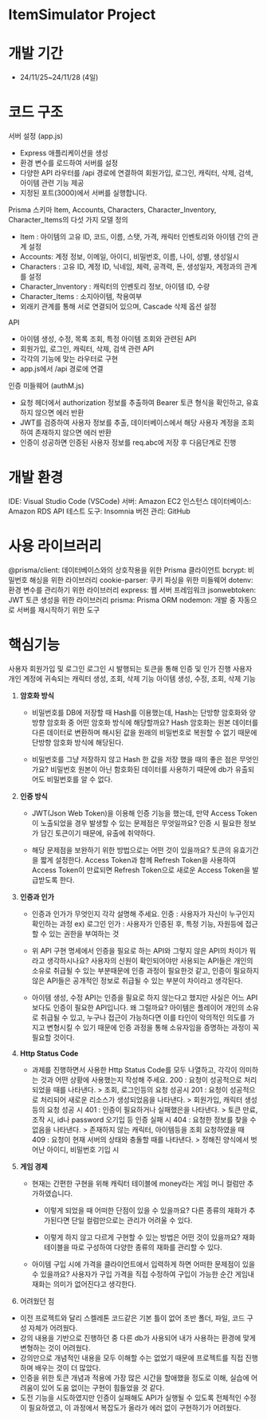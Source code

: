 # ItemSimulator Project

# 개발 기간

- 24/11/25~24/11/28 (4일)

# 코드 구조

서버 설정 (app.js)

- Express 애플리케이션을 생성
- 환경 변수를 로드하여 서버를 설정
- 다양한 API 라우터를 /api 경로에 연결하여 회원가입, 로그인, 캐릭터, 삭제, 검색, 아이템 관련 기능 제공
- 지정된 포트(3000)에서 서버를 실행합니다.

Prisma 스키마
Item, Accounts, Characters, Character_Inventory, Character_Items의 다섯 가지 모델 정의

- Item : 아이템의 고유 ID, 코드, 이름, 스탯, 가격, 캐릭터 인벤토리와 아이템 간의 관계 설정
- Accounts: 계정 정보, 이메일, 아이디, 비밀번호, 이름, 나이, 성별, 생성일시
- Characters : 고유 ID, 계정 ID, 닉네임, 체력, 공격력, 돈, 생성일자, 계정과의 관계를 설정
- Character_Inventory : 캐릭터의 인벤토리 정보, 아이템 ID, 수량
- Character_Items : 소지아이템, 착용여부
- 외래키 관계를 통해 서로 연결되어 있으며, Cascade 삭제 옵션 설정

API

- 아이템 생성, 수정, 목록 조회, 특정 아이템 조회와 관련된 API
- 회원가입, 로그인, 캐릭터, 삭제, 검색 관련 API
- 각각의 기능에 맞는 라우터로 구현
- app.js에서 /api 경로에 연결

인증 미들웨어 (authM.js)

- 요청 헤더에서 authorization 정보를 추출하여 Bearer 토큰 형식을 확인하고, 유효하지 않으면 에러 반환
- JWT를 검증하여 사용자 정보를 추출, 데이터베이스에서 해당 사용자 계정을 조회하여 존재하지 않으면 에러 반환
- 인증이 성공하면 인증된 사용자 정보를 req.abc에 저장 후 다음단계로 진행

# 개발 환경

IDE: Visual Studio Code (VSCode)
서버: Amazon EC2 인스턴스
데이터베이스: Amazon RDS
API 테스트 도구: Insomnia
버전 관리: GitHub

# 사용 라이브러리

@prisma/client: 데이터베이스와의 상호작용을 위한 Prisma 클라이언트
bcrypt: 비밀번호 해싱을 위한 라이브러리
cookie-parser: 쿠키 파싱을 위한 미들웨어
dotenv: 환경 변수를 관리하기 위한 라이브러리
express: 웹 서버 프레임워크
jsonwebtoken: JWT 토큰 생성을 위한 라이브러리
prisma: Prisma ORM
nodemon: 개발 중 자동으로 서버를 재시작하기 위한 도구

# 핵심기능

사용자 회원가입 및 로그인
로그인 시 발행되는 토큰을 통해 인증 및 인가 진행
사용자 개인 계정에 귀속되는 캐릭터 생성, 조회, 삭제 기능
아이템 생성, 수정, 조회, 삭제 기능

1. **암호화 방식**

   - 비밀번호를 DB에 저장할 때 Hash를 이용했는데, Hash는 단방향 암호화와 양방향 암호화 중 어떤 암호화 방식에 해당할까요?
     Hash 암호화는 원본 데이터를 다른 데이터로 변환하며 해시된 값을 원래의 비밀번호로 복원할 수 없기 때문에 단방향 암호화
     방식에 해당된다.

   - 비밀번호를 그냥 저장하지 않고 Hash 한 값을 저장 했을 때의 좋은 점은 무엇인가요?
     비밀번호 원본이 아닌 함호화된 데이터를 사용하기 때문에 db가 유출되어도 비밀번호를 알 수 없다.

2. **인증 방식**

   - JWT(Json Web Token)을 이용해 인증 기능을 했는데, 만약 Access Token이 노출되었을 경우 발생할 수 있는 문제점은 무엇일까요?
     인증 시 필요한 정보가 담긴 토큰이기 때문에, 유출에 취약하다.

   - 해당 문제점을 보완하기 위한 방법으로는 어떤 것이 있을까요?
     토큰의 유효기간을 짧게 설정한다.
     Access Token과 함께 Refresh Token을 사용하여 Access Token이 만료되면 Refresh Token으로 새로운 Access Token을 발급받도록 한다.

3. **인증과 인가**

   - 인증과 인가가 무엇인지 각각 설명해 주세요.
     인증 : 사용자가 자신이 누구인지 확인하는 과정 ex) 로그인
     인가 : 사용자가 인증된 후, 특정 기능, 자원등에 접근할 수 있는 권한을 부여하는 것

   - 위 API 구현 명세에서 인증을 필요로 하는 API와 그렇지 않은 API의 차이가 뭐라고 생각하시나요?
     사용자의 신원이 확인되어야만 사용되는 API들은 개인의 소유로 취급될 수 있는 부분때문에 인증 과정이 필요한것 같고,
     인증이 필요하지 않은 API들은 공개적인 정보로 취급될 수 있는 부분이 차이라고 생각된다.

   - 아이템 생성, 수정 API는 인증을 필요로 하지 않는다고 했지만 사실은 어느 API보다도 인증이 필요한 API입니다. 왜 그럴까요?
     아이템은 플레이어 개인의 소유로 취급될 수 있고, 누구나 접근이 가능하다면 이를 타인이 악의적인 의도를 가지고 변형시킬 수 있기 때문에 인증 과정을 통해 소유자임을 증명하는 과정이 꼭 필요할 것이다.

4. **Http Status Code**

   - 과제를 진행하면서 사용한 Http Status Code를 모두 나열하고, 각각이 의미하는 것과 어떤 상황에 사용했는지 작성해 주세요.
     200 : 요청이 성공적으로 처리되었을 때를 나타낸다. > 조회, 로그인등의 요청 성공시
     201 : 요청이 성공적으로 처리되어 새로운 리소스가 생성되었음을 나타낸다. > 회원가입, 캐릭터 생성등의 요청 성공 시
     401 : 인증이 필요하거나 실패했은을 나타낸다. > 토큰 만료, 조작 시, id나 password 오기입 등 인증 실패 시
     404 : 요청한 정보를 찾을 수 없음을 나타낸다. > 존재하지 않는 캐릭터, 아이템등을 조회 요청하였을 때
     409 : 요청이 현재 서버의 상태와 충돌할 때를 나타낸다. > 정해진 양식에서 벗어난 아이디, 비밀번호 기입 시

5. **게임 경제**

   - 현재는 간편한 구현을 위해 캐릭터 테이블에 money라는 게임 머니 컬럼만 추가하였습니다.

     - 이렇게 되었을 때 어떠한 단점이 있을 수 있을까요?
       다른 종류의 재화가 추가된다면 단일 컬럼만으로는 관리가 어려울 수 있다.

     - 이렇게 하지 않고 다르게 구현할 수 있는 방법은 어떤 것이 있을까요?
       재화 테이블을 따로 구성하여 다양한 종류의 재화를 관리할 수 있다.

   - 아이템 구입 시에 가격을 클라이언트에서 입력하게 하면 어떠한 문제점이 있을 수 있을까요?
     사용자가 구입 가격을 직접 수정하여 구입이 가능한 순간 게임내 재화는 의미가 없어진다고 생각한다.

6. 어려웠던 점

- 이전 프로젝트와 달리 스켈레톤 코드같은 기본 틀이 없어 초반 폴더, 파일, 코드 구성 자체가 어려웠다.
- 강의 내용을 기반으로 진행하던 중 다른 db가 사용되어 내가 사용하는 환경에 맞게 변형하는 것이 어려웠다.
- 강의만으로 개념적인 내용을 모두 이해할 수는 없었기 때문에 프로젝트를 직접 진행하며 배우는 것이 더 많았다.
- 인증을 위한 토큰 개념과 적용에 가장 많은 시간을 할애했을 정도로 이해, 실습에 어려움이 있어 도움 없이는 구현이 힘들었을 것 같다.
- 도전 기능을 시도하였지만 인증이 실패해도 API가 실행될 수 있도록 전체적인 수정이 필요하였고, 이 과정에서 복잡도가 올라가 에러 없이 구현하기가 어려웠다.
